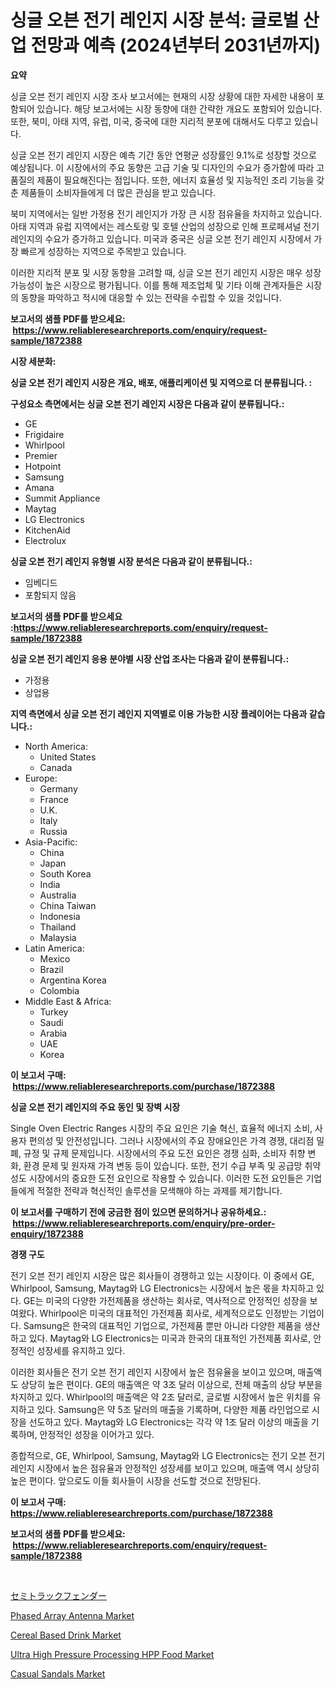 <p><h1>싱글 오븐 전기 레인지 시장 분석: 글로벌 산업 전망과 예측 (2024년부터 2031년까지)</h1></p><p><strong>요약</strong></p>
<p><p>싱글 오븐 전기 레인지 시장 조사 보고서에는 현재의 시장 상황에 대한 자세한 내용이 포함되어 있습니다. 해당 보고서에는 시장 동향에 대한 간략한 개요도 포함되어 있습니다. 또한, 북미, 아태 지역, 유럽, 미국, 중국에 대한 지리적 분포에 대해서도 다루고 있습니다.</p><p>싱글 오븐 전기 레인지 시장은 예측 기간 동안 연평균 성장률인 9.1%로 성장할 것으로 예상됩니다. 이 시장에서의 주요 동향은 고급 기술 및 디자인의 수요가 증가함에 따라 고품질의 제품이 필요해진다는 점입니다. 또한, 에너지 효율성 및 지능적인 조리 기능을 갖춘 제품들이 소비자들에게 더 많은 관심을 받고 있습니다.</p><p>북미 지역에서는 일반 가정용 전기 레인지가 가장 큰 시장 점유율을 차지하고 있습니다. 아태 지역과 유럽 지역에서는 레스토랑 및 호텔 산업의 성장으로 인해 프로페셔널 전기 레인지의 수요가 증가하고 있습니다. 미국과 중국은 싱글 오븐 전기 레인지 시장에서 가장 빠르게 성장하는 지역으로 주목받고 있습니다.</p><p>이러한 지리적 분포 및 시장 동향을 고려할 때, 싱글 오븐 전기 레인지 시장은 매우 성장 가능성이 높은 시장으로 평가됩니다. 이를 통해 제조업체 및 기타 이해 관계자들은 시장의 동향을 파악하고 적시에 대응할 수 있는 전략을 수립할 수 있을 것입니다.</p></p>
<p><strong>보고서의 샘플 PDF를 받으세요: &nbsp;<a href="https://www.reliableresearchreports.com/enquiry/request-sample/1872388">https://www.reliableresearchreports.com/enquiry/request-sample/1872388</a></strong></p>
<p><strong>시장 세분화:</strong></p>
<p><strong> 싱글 오븐 전기 레인지 시장은 개요, 배포, 애플리케이션 및 지역으로 더 분류됩니다. :</strong></p>
<p><strong>구성요소 측면에서는 싱글 오븐 전기 레인지 시장은 다음과 같이 분류됩니다.:</strong></p>
<p><ul><li>GE</li><li>Frigidaire</li><li>Whirlpool</li><li>Premier</li><li>Hotpoint</li><li>Samsung</li><li>Amana</li><li>Summit Appliance</li><li>Maytag</li><li>LG Electronics</li><li>KitchenAid</li><li>Electrolux</li></ul></p>
<p><strong> 싱글 오븐 전기 레인지 유형별 시장 분석은 다음과 같이 분류됩니다.:</strong></p>
<p><ul><li>임베디드</li><li>포함되지 않음</li></ul></p>
<p><strong>보고서의 샘플 PDF를 받으세요 :<a href="https://www.reliableresearchreports.com/enquiry/request-sample/1872388">https://www.reliableresearchreports.com/enquiry/request-sample/1872388</a></strong></p>
<p><strong> 싱글 오븐 전기 레인지 응용 분야별 시장 산업 조사는 다음과 같이 분류됩니다.:</strong></p>
<p><ul><li>가정용</li><li>상업용</li></ul></p>
<p><strong>지역 측면에서 싱글 오븐 전기 레인지 지역별로 이용 가능한 시장 플레이어는 다음과 같습니다.:</strong></p>
<p><ul>
    <li>
        North America:
        <ul>
            <li>United States</li>
            <li>Canada</li>
        </ul>
    </li>
    <li>
        Europe:
        <ul>
            <li>Germany</li>
            <li>France</li>
            <li>U.K.</li>
            <li>Italy</li>
            <li>Russia</li>
        </ul>
    </li>
    <li>
        Asia-Pacific:
        <ul>
            <li>China</li>
            <li>Japan</li>
            <li>South Korea</li>
            <li>India</li>
            <li>Australia</li>
            <li>China Taiwan</li>
            <li>Indonesia</li>
            <li>Thailand</li>
            <li>Malaysia</li>
        </ul>
    </li>
    <li>
        Latin America:
        <ul>
            <li>Mexico</li>
            <li>Brazil</li>
            <li>Argentina Korea</li>
            <li>Colombia</li>
        </ul>
    </li>
    <li>
        Middle East & Africa:
        <ul>
            <li>Turkey</li>
            <li>Saudi</li>
            <li>Arabia</li>
            <li>UAE</li>
            <li>Korea</li>
        </ul>
    </li>
    </ul></p>
<p><strong>이 보고서 구매: &nbsp;<a href="https://www.reliableresearchreports.com/purchase/1872388">https://www.reliableresearchreports.com/purchase/1872388</a></strong></p>
<p><strong>싱글 오븐 전기 레인지의 주요 동인 및 장벽 시장</strong></p>
<p><p>Single Oven Electric Ranges 시장의 주요 요인은 기술 혁신, 효율적 에너지 소비, 사용자 편의성 및 안전성입니다. 그러나 시장에서의 주요 장애요인은 가격 경쟁, 대리점 밀폐, 규정 및 규제 문제입니다. 시장에서의 주요 도전 요인은 경쟁 심화, 소비자 취향 변화, 환경 문제 및 원자재 가격 변동 등이 있습니다. 또한, 전기 수급 부족 및 공급망 취약성도 시장에서의 중요한 도전 요인으로 작용할 수 있습니다. 이러한 도전 요인들은 기업들에게 적절한 전략과 혁신적인 솔루션을 모색해야 하는 과제를 제기합니다.</p></p>
<p><strong>이 보고서를 구매하기 전에 궁금한 점이 있으면 문의하거나 공유하세요.: &nbsp;<a href="https://www.reliableresearchreports.com/enquiry/pre-order-enquiry/1872388">https://www.reliableresearchreports.com/enquiry/pre-order-enquiry/1872388</a></strong></p>
<p><strong>경쟁 구도</strong></p>
<p><p>전기 오븐 전기 레인지 시장은 많은 회사들이 경쟁하고 있는 시장이다. 이 중에서 GE, Whirlpool, Samsung, Maytag와 LG Electronics는 시장에서 높은 몫을 차지하고 있다. GE는 미국의 다양한 가전제품을 생산하는 회사로, 역사적으로 안정적인 성장을 보여왔다. Whirlpool은 미국의 대표적인 가전제품 회사로, 세계적으로도 인정받는 기업이다. Samsung은 한국의 대표적인 기업으로, 가전제품 뿐만 아니라 다양한 제품을 생산하고 있다. Maytag와 LG Electronics는 미국과 한국의 대표적인 가전제품 회사로, 안정적인 성장세를 유지하고 있다.</p><p>이러한 회사들은 전기 오븐 전기 레인지 시장에서 높은 점유율을 보이고 있으며, 매출액도 상당히 높은 편이다. GE의 매출액은 약 3조 달러 이상으로, 전체 매출의 상당 부분을 차지하고 있다. Whirlpool의 매출액은 약 2조 달러로, 글로벌 시장에서 높은 위치를 유지하고 있다. Samsung은 약 5조 달러의 매출을 기록하며, 다양한 제품 라인업으로 시장을 선도하고 있다. Maytag와 LG Electronics는 각각 약 1조 달러 이상의 매출을 기록하며, 안정적인 성장을 이어가고 있다.</p><p>종합적으로, GE, Whirlpool, Samsung, Maytag와 LG Electronics는 전기 오븐 전기 레인지 시장에서 높은 점유율과 안정적인 성장세를 보이고 있으며, 매출액 역시 상당히 높은 편이다. 앞으로도 이들 회사들이 시장을 선도할 것으로 전망된다.</p></p>
<p><strong>이 보고서 구매: &nbsp; <a href="https://www.reliableresearchreports.com/purchase/1872388">https://www.reliableresearchreports.com/purchase/1872388</a></strong></p>
<p><strong>보고서의 샘플 PDF를 받으세요: &nbsp;<a href="https://www.reliableresearchreports.com/enquiry/request-sample/1872388">https://www.reliableresearchreports.com/enquiry/request-sample/1872388</a></strong><strong></strong></p>
<p>&nbsp;</p>
<p><p><a href="https://github.com/mohamedbakry57/Market-Research-Report-List-3/blob/main/64865282664.md">セミトラックフェンダー</a></p><p><a href="https://view.publitas.com/reportprime-1/phased-array-antenna-market-research-report-the-key-to-successful-business-strategy-forecasted-for-period-from-2024-2031/">Phased Array Antenna Market</a></p><p><a href="https://issuu.com/reportprime-2/docs/cereal-based-drink-market-size-2030.pptx">Cereal Based Drink Market</a></p><p><a href="https://issuu.com/reportprime-2/docs/ultra-high-pressure-processing-hpp-food-market-siz">Ultra High Pressure Processing HPP Food Market</a></p><p><a href="https://github.com/lataunyatinikmelvin59ilbd0dv/Market-Research-Report-List-1/blob/main/casual-sandals-market.md">Casual Sandals Market</a></p></p>